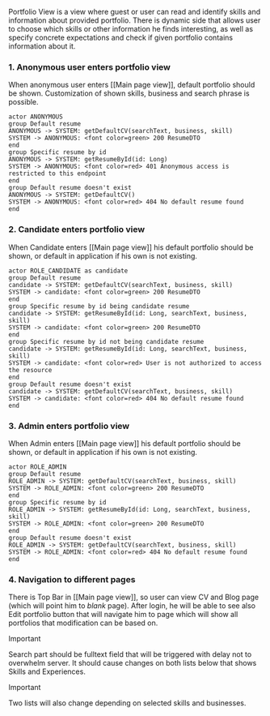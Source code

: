 Portfolio View is a view where guest or user can read and identify skills and information about provided portfolio. There is dynamic side that allows user to choose which skills or other information he finds interesting, as well as specify concrete expectations and check if given portfolio contains information about it.
### 1. Anonymous user enters portfolio view

When anonymous user enters [[Main page view]], default portfolio should be shown. Customization of shown skills, business and search phrase is possible. 

```plantuml
actor ANONYMOUS
group Default resume
ANONYMOUS -> SYSTEM: getDefaultCV(searchText, business, skill) 
SYSTEM -> ANONYMOUS: <font color=green> 200 ResumeDTO
end
group Specific resume by id
ANONYMOUS -> SYSTEM: getResumeById(id: Long)
SYSTEM -> ANONYMOUS: <font color=red> 401 Anonymous access is restricted to this endpoint 
end
group Default resume doesn't exist
ANONYMOUS -> SYSTEM: getDefaultCV() 
SYSTEM -> ANONYMOUS: <font color=red> 404 No default resume found
end
```

### 2. Candidate enters portfolio view

When Candidate enters [[Main page view]] his default portfolio should be shown, or default in application if his own is not existing.

```plantuml
actor ROLE_CANDIDATE as candidate
group Default resume
candidate -> SYSTEM: getDefaultCV(searchText, business, skill)  
SYSTEM -> candidate: <font color=green> 200 ResumeDTO
end
group Specific resume by id being candidate resume
candidate -> SYSTEM: getResumeById(id: Long, searchText, business, skill)
SYSTEM -> candidate: <font color=green> 200 ResumeDTO 
end
group Specific resume by id not being candidate resume
candidate -> SYSTEM: getResumeById(id: Long, searchText, business, skill)
SYSTEM -> candidate: <font color=red> User is not authorized to access the resource 
end
group Default resume doesn't exist
candidate -> SYSTEM: getDefaultCV(searchText, business, skill) 
SYSTEM -> candidate: <font color=red> 404 No default resume found
end
```

### 3. Admin enters portfolio view

When Admin enters [[Main page view]] his default portfolio should be shown, or default in application if his own is not existing.

```plantuml
actor ROLE_ADMIN
group Default resume
ROLE_ADMIN -> SYSTEM: getDefaultCV(searchText, business, skill)
SYSTEM -> ROLE_ADMIN: <font color=green> 200 ResumeDTO
end
group Specific resume by id
ROLE_ADMIN -> SYSTEM: getResumeById(id: Long, searchText, business, skill)
SYSTEM -> ROLE_ADMIN: <font color=green> 200 ResumeDTO
end
group Default resume doesn't exist
ROLE_ADMIN -> SYSTEM: getDefaultCV(searchText, business, skill) 
SYSTEM -> ROLE_ADMIN: <font color=red> 404 No default resume found
end
```

### 4. Navigation to different pages

There is Top Bar in [[Main page view]], so user can view CV and Blog page (which will point him to _blank_ page). After login, he will be able to see also Edit portfolio button that will navigate him to page which will show all portfolios that modification can be based on. 

> [!IMPORTANT]
>Search part should be fulltext field that will be triggered with delay not to overwhelm server. It should cause changes on both lists below that shows Skills and Experiences. 

> [!IMPORTANT]
> Two lists will also change depending on selected skills and businesses.

